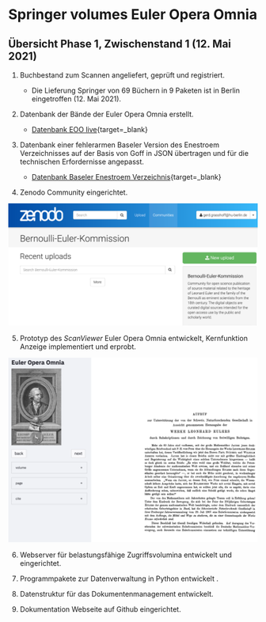 
# Springer volumes Euler Opera Omnia

## Übersicht Phase 1, Zwischenstand 1 (12. Mai 2021)

1) Buchbestand zum Scannen angeliefert, geprüft und registriert.

   * Die Lieferung Springer von 69 Büchern in 9 Paketen ist in Berlin eingetroffen (12. Mai 2021).

2) Datenbank der Bände der Euler Opera Omnia erstellt.

   * [Datenbank EOO live](http://grasshoff.college/eulerOOtable){target=_blank}

3) Datenbank einer fehlerarmen Baseler Version des Enestroem Verzeichnisses auf der Basis von Goff in JSON übertragen und für die technischen Erfordernisse angepasst.

   * [Datenbank Baseler Enestroem Verzeichnis](http://grasshoff.college/eulerOOtable){target=_blank}

4) Zenodo Community eingerichtet.

  [![](assets/markdown-img-paste-2021051421003885.png)](https://zenodo.org/communities/bernoullieulerkommission/?page=1&size=20)

5) Prototyp des *ScanViewer* Euler Opera Omnia entwickelt, Kernfunktion Anzeige implementiert und erprobt.

  [![](assets/markdown-img-paste-20210514210458881.png)](http://grasshoff.college/eulerOO)

6) Webserver für belastungsfähige Zugriffsvolumina entwickelt und eingerichtet.

7) Programmpakete zur Datenverwaltung in Python entwickelt .

8) Datenstruktur für das Dokumentenmanagement entwickelt.

9) Dokumentation Webseite auf Github eingerichtet.
